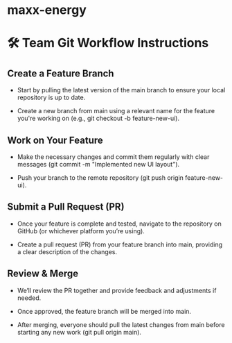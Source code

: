 # maxx-energy

# 🛠️ **Team Git Workflow Instructions**

## Create a Feature Branch

- Start by pulling the latest version of the main branch to ensure your local repository is up to date.

- Create a new branch from main using a relevant name for the feature you're working on (e.g., git checkout -b feature-new-ui).

## Work on Your Feature

- Make the necessary changes and commit them regularly with clear messages (git commit -m "Implemented new UI layout").

- Push your branch to the remote repository (git push origin feature-new-ui).

## Submit a Pull Request (PR)

- Once your feature is complete and tested, navigate to the repository on GitHub (or whichever platform you’re using).

- Create a pull request (PR) from your feature branch into main, providing a clear description of the changes.

## Review & Merge

- We’ll review the PR together and provide feedback and adjustments if needed.

- Once approved, the feature branch will be merged into main.

- After merging, everyone should pull the latest changes from main before starting any new work (git pull origin main).